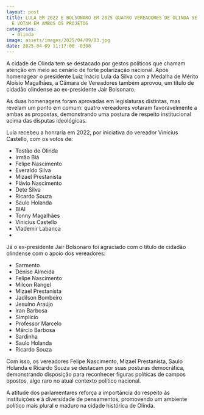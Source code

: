 ```yaml
---
layout: post
title: LULA EM 2022 E BOLSONARO EM 2025 QUATRO VEREADORES DE OLINDA SE DESTACAM
  E VOTAM EM AMBOS OS PROJETOS
categories:
  - Olinda
image: assets/images/2025/04/09/03.jpg
date: 2025-04-09 11:17:00 -0300
---
```

A cidade de Olinda tem se destacado por gestos políticos que chamam atenção em meio ao cenário de forte polarização nacional. Após homenagear o presidente Luiz Inácio Lula da Silva com a Medalha de Mérito Aloísio Magalhães, a Câmara de Vereadores também aprovou, um título de cidadão olindense ao ex-presidente Jair Bolsonaro.

As duas homenagens foram aprovadas em legislaturas distintas, mas revelam um ponto em comum: quatro vereadores votaram favoravelmente a ambas as propostas, demonstrando uma postura de respeito institucional acima das disputas ideológicas.

Lula recebeu a honraria em 2022, por iniciativa do vereador Vinícius Castello, com os votos de:    

* Tostão de Olinda
* Irmão Biá
* Felipe Nascimento
* Everaldo Silva
* Mizael Prestanista
* Flávio Nascimento
* Dete Silva
* Ricardo Souza
* Saulo Holanda
* BIAI
* Tonny Magalhães
* Vinicius Castello
* Vlademir Labanca
*

Já o ex-presidente Jair Bolsonaro foi agraciado com o título de cidadão olindense com o apoio dos vereadores:    

* Sarmento
* Denise Almeida
* Felipe Nascimento
* Milcon Rangel
* Mizael Prestanista
* Jadilson Bombeiro
* Jesuíno Araújo
* Iran Barbosa
* Simplício
* Professor Marcelo
* Márcio Barbosa
* Sardinha
* Saulo Holanda
* Ricardo Souza



Com isso, os vereadores Felipe Nascimento, Mizael Prestanista, Saulo Holanda e Ricardo Souza se destacam por suas posturas democrática, demonstrando disposição para reconhecer figuras políticas de campos opostos, algo raro no atual contexto político nacional.

A atitude dos parlamentares reforça a importância do respeito às instituições e à diversidade de pensamentos, promovendo um ambiente político mais plural e maduro na cidade histórica de Olinda.
